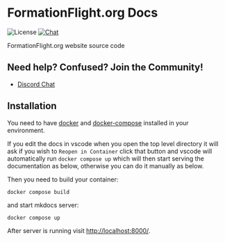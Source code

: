 # FormationFlight.org Docs

![License](https://img.shields.io/github/license/FormationFlight/Docs)
[![Chat](https://img.shields.io/discord/1120104184725905443)](https://discord.gg/npaX3VxQjh)

FormationFlight.org website source code

## Need help? Confused? Join the Community!

- [Discord Chat](https://discord.gg/npaX3VxQjh)

## Installation

You need to have [docker](https://docs.docker.com/engine/install/)
and [docker-compose](https://docs.docker.com/compose/install/) installed in your environment.

If you edit the docs in vscode when you open the top level directory it will ask if you wish to `Reopen in Container` click that button and vscode will automatically run `docker compose up` which will then start serving the documentation as below, otherwise you can do it manually as below.

Then you need to build your container:

```
docker compose build
```

and start mkdocs server:

```
docker compose up
```

After server is running visit [http://localhost:8000/](http://localhost:8000/).

